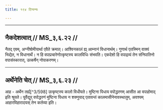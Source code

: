```yaml
---
title: १९४ टिप्पन्यः

---
```


[^3/595]: E2: 4,514; E4: 4,796; E6: 253

[^3/596]: E2,4: parivīyopakarotīty

[^3/597]: E2,4 om. hi

____________________________________________


## नैकदेशत्वात् // MS_३,६.२२ //

नैतद् एवम्, अग्नीषोमीयार्था एवैते क्रमात्। आश्विनकालं ह्य् आम्नानं विधानार्थम्। गुणार्थ एतस्मिन् वाक्यं भिद्येत, न विधानार्थे। न हि वपाप्रचारेणोत्कृष्टस्य कालविधिः संभवति। एकदेशो हि वपाद्रव्यं तेन संनिपातिनो वपासंस्कारात्, उत्कर्षेन् नोपाकरणम्।


____________________________________________


## अर्थेनेति चेत् // MS_३,६.२३ //

आह - अर्थेन तर्ह्य्[^3/598] उत्कृष्टस्य कालो विधीयते। मुष्टिना पिधाय वपोद्धरणम् आसीत आ वपाहोमाद् इति श्रूयते। पूर्वेद्युर् वपोद्धरणं मुष्टिना पिधाय न शक्नुयाद् एतावन्तं कालमासीनेनावस्थातुम्, अवश्यम् आहारविहारादयस् तेन कर्तव्या इति।

